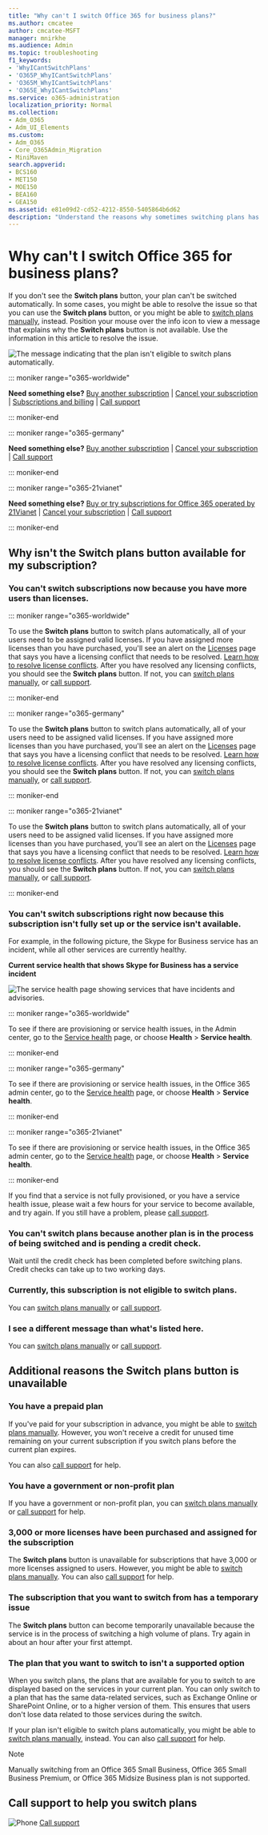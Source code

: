 ```yaml
---
title: "Why can't I switch Office 365 for business plans?"
ms.author: cmcatee
author: cmcatee-MSFT
manager: mnirkhe
ms.audience: Admin
ms.topic: troubleshooting
f1_keywords:
- 'WhyICantSwitchPlans'
- 'O365P_WhyICantSwitchPlans'
- 'O365M_WhyICantSwitchPlans'
- 'O365E_WhyICantSwitchPlans'
ms.service: o365-administration
localization_priority: Normal
ms.collection:
- Adm_O365
- Adm_UI_Elements
ms.custom:
- Adm_O365
- Core_O365Admin_Migration
- MiniMaven
search.appverid:
- BCS160
- MET150
- MOE150
- BEA160
- GEA150
ms.assetid: e81e09d2-cd52-4212-8550-5405864b6d62
description: "Understand the reasons why sometimes switching plans has to be done manually or by calling Support."
---
```


# Why can't I switch Office 365 for business plans?

If you don't see the **Switch plans** button, your plan can't be switched automatically. In some cases, you might be able to resolve the issue so that you can use the **Switch plans** button, or you might be able to [switch plans manually](switch-plans-manually.md), instead. Position your mouse over the info icon to view a message that explains why the **Switch plans** button is not available. Use the information in this article to resolve the issue. 
  
![The message indicating that the plan isn't eligible to switch plans automatically.](../media/2a03f4b2-6a12-46da-a308-89b11f2f1a20.png)
  
::: moniker range="o365-worldwide"

 **Need something else?** [Buy another subscription](../subscriptions-and-billing/buy-another-subscription.md) | [Cancel your subscription](../subscriptions-and-billing/cancel-your-subscription.md) | [Subscriptions and billing](../subscriptions-and-billing/subscriptions-and-billing.md) | [Call support](../contact-support-for-business-products.md)

::: moniker-end

::: moniker range="o365-germany"

 **Need something else?** [Buy another subscription](../subscriptions-and-billing/buy-another-subscription.md) | [Cancel your subscription](../subscriptions-and-billing/cancel-your-subscription.md) | [Call support](../contact-support-for-business-products.md)

::: moniker-end

::: moniker range="o365-21vianet"

 **Need something else?** [Buy or try subscriptions for Office 365 operated by 21Vianet](../services-in-china/buy-or-try-subscriptions.md) | [Cancel your subscription](../subscriptions-and-billing/cancel-your-subscription.md) | [Call support](../contact-support-for-business-products.md)

::: moniker-end

## Why isn't the Switch plans button available for my subscription?

### You can't switch subscriptions now because you have more users than licenses.

::: moniker range="o365-worldwide"

To use the **Switch plans** button to switch plans automatically, all of your users need to be assigned valid licenses. If you have assigned more licenses than you have purchased, you'll see an alert on the <a href="https://go.microsoft.com/fwlink/p/?linkid=842264" target="_blank">Licenses</a> page that says you have a licensing conflict that needs to be resolved. [Learn how to resolve license conflicts](../subscriptions-and-billing/resolve-license-conflicts.md). After you have resolved any licensing conflicts, you should see the **Switch plans** button. If not, you can [switch plans manually](switch-plans-manually.md), or [call support](../contact-support-for-business-products.md).

::: moniker-end

::: moniker range="o365-germany"

To use the **Switch plans** button to switch plans automatically, all of your users need to be assigned valid licenses. If you have assigned more licenses than you have purchased, you'll see an alert on the <a href="https://go.microsoft.com/fwlink/p/?linkid=848038" target="_blank">Licenses</a> page that says you have a licensing conflict that needs to be resolved. [Learn how to resolve license conflicts](../subscriptions-and-billing/resolve-license-conflicts.md). After you have resolved any licensing conflicts, you should see the **Switch plans** button. If not, you can [switch plans manually](switch-plans-manually.md), or [call support](../contact-support-for-business-products.md).

::: moniker-end

::: moniker range="o365-21vianet"

To use the **Switch plans** button to switch plans automatically, all of your users need to be assigned valid licenses. If you have assigned more licenses than you have purchased, you'll see an alert on the <a href="https://go.microsoft.com/fwlink/p/?linkid=850625" target="_blank">Licenses</a> page that says you have a licensing conflict that needs to be resolved. [Learn how to resolve license conflicts](../subscriptions-and-billing/resolve-license-conflicts.md). After you have resolved any licensing conflicts, you should see the **Switch plans** button. If not, you can [switch plans manually](switch-plans-manually.md), or [call support](../contact-support-for-business-products.md).

::: moniker-end

### You can't switch subscriptions right now because this subscription isn't fully set up or the service isn't available.

For example, in the following picture, the Skype for Business service has an incident, while all other services are currently healthy.
  
**Current service health that shows Skype for Business has a service incident**

![The service health page showing services that have incidents and advisories.](../media/1708676f-9622-491c-8db2-9bce27f46a07.png)
  
::: moniker range="o365-worldwide"

To see if there are provisioning or service health issues, in the Admin center, go to the <a href="https://go.microsoft.com/fwlink/p/?linkid=842900" target="_blank">Service health</a> page, or choose **Health** \> **Service health**.

::: moniker-end

::: moniker range="o365-germany"

To see if there are provisioning or service health issues, in the Office 365 admin center, go to the <a href="https://go.microsoft.com/fwlink/p/?linkid=848042" target="_blank">Service health</a> page, or choose **Health** \> **Service health**.

::: moniker-end

::: moniker range="o365-21vianet"

To see if there are provisioning or service health issues, in the Office 365 admin center, go to the <a href="https://go.microsoft.com/fwlink/p/?linkid=850629" target="_blank">Service health</a> page, or choose **Health** \> **Service health**.

::: moniker-end

If you find that a service is not fully provisioned, or you have a service health issue, please wait a few hours for your service to become available, and try again. If you still have a problem, please [call support](../contact-support-for-business-products.md).
  
### You can't switch plans because another plan is in the process of being switched and is pending a credit check.

Wait until the credit check has been completed before switching plans. Credit checks can take up to two working days.
  
### Currently, this subscription is not eligible to switch plans.

You can [switch plans manually](switch-plans-manually.md) or [call support](../contact-support-for-business-products.md).
  
### I see a different message than what's listed here.

You can [switch plans manually](switch-plans-manually.md) or [call support](../contact-support-for-business-products.md).
  
## Additional reasons the Switch plans button is unavailable

### You have a prepaid plan

If you've paid for your subscription in advance, you might be able to [switch plans manually](switch-plans-manually.md). However, you won't receive a credit for unused time remaining on your current subscription if you switch plans before the current plan expires.
  
You can also [call support](../contact-support-for-business-products.md) for help. 
  
### You have a government or non-profit plan

If you have a government or non-profit plan, you can [switch plans manually](switch-plans-manually.md) or [call support](../contact-support-for-business-products.md) for help. 
  
### 3,000 or more licenses have been purchased and assigned for the subscription

The **Switch plans** button is unavailable for subscriptions that have 3,000 or more licenses assigned to users. However, you might be able to [switch plans manually](switch-plans-manually.md). You can also [call support](../contact-support-for-business-products.md) for help. 
  
### The subscription that you want to switch from has a temporary issue

The **Switch plans** button can become temporarily unavailable because the service is in the process of switching a high volume of plans. Try again in about an hour after your first attempt. 
  
### The plan that you want to switch to isn't a supported option

When you switch plans, the plans that are available for you to switch to are displayed based on the services in your current plan. You can only switch to a plan that has the same data-related services, such as Exchange Online or SharePoint Online, or to a higher version of them. This ensures that users don't lose data related to those services during the switch.
  
If your plan isn't eligible to switch plans automatically, you might be able to [switch plans manually](switch-plans-manually.md), instead. You can also [call support](../contact-support-for-business-products.md) for help. 
  
> [!NOTE]
> Manually switching from an Office 365 Small Business, Office 365 Small Business Premium, or Office 365 Midsize Business plan is not supported. 
  
## Call support to help you switch plans

![Phone](../media/88eae4a1-b8d9-4a12-bc4a-44af244f084b.png) [Call support](../contact-support-for-business-products.md)